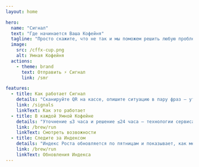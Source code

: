 ```yaml
---
layout: home

hero:
  name: "Сигнал"
  text: "Где начинается Ваша Кофейня"
  tagline: "Просто скажите, что не так и мы поможем решить любую проблему"
  image:
    src: /cffx-cup.png
    alt: Умная Кофейня
  actions:
    - theme: brand
      text: Отправить ⚡ Сигнал
      link: /smr

features:
  - title: Как работает Сигнал
    details: "Сканируйте QR на кассе, опишите ситуацию в пару фраз — уточним детали и вернем результат в чате. <br> Быстро, бесплатно и без регистрации."
    link: /signals
    linkText: Как это работает
  - title: В каждой Умной Кофейне
    details: "Уточнение ≤3 часа и решение ≤24 часа — технологии сервиса, которые становятся новым стандартом для кофеен города."
    link: /brew/run
    linkText: Смотреть возвожности
  - title: Следите за Индексом
    details: "Индекс Роста обновляется по пятницам и показывает, как меняются кофейни: новые открытия рядом, сдвиги на рынке и эффект от ваших сигналов."
    link: /brew/run
    linkText: Обновления Индекса
---
```


